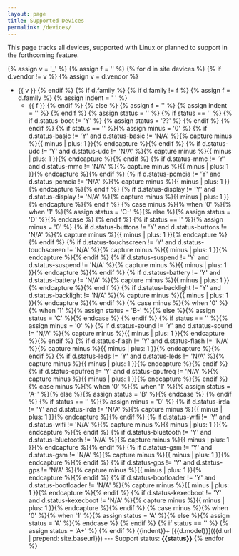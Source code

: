 ```yaml
---
layout: page
title: Supported Devices
permalink: /devices/
---
```


This page tracks all devices, supported with Linux or planned to support in the forthcoming feature.

{% assign v = '_' %}
{% assign f = '' %}
{% for d in site.devices %}
{%   if d.vendor != v %}
{%   assign v = d.vendor %}
+ {{ v }}
{%   endif %}
{%   if d.family %}
{%     if d.family != f %}
{%       assign f = d.family %}
{%       assign indent = '  ' %}
  + {{ f }}
{%     endif %}
{%   else %}
{%     assign f = '' %}
{%     assign indent = '' %}
{%   endif %}
{%   assign status = '' %}
{%   if status == '' %}
{%     if d.status-boot != 'Y' %}
{%       assign status = '??' %}
{%     endif %}
{%   endif %}
{%   if status == '' %}{%     assign minus = '0' %}
{%     if d.status-basic != 'Y' and d.status-basic != 'N/A' %}{% capture minus %}{{ minus | plus: 1 }}{% endcapture %}{% endif %}
{%     if d.status-udc != 'Y' and d.status-udc != 'N/A' %}{% capture minus %}{{ minus | plus: 1 }}{% endcapture %}{% endif %}
{%     if d.status-mmc != 'Y' and d.status-mmc != 'N/A' %}{% capture minus %}{{ minus | plus: 1 }}{% endcapture %}{% endif %}
{%     if d.status-pcmcia != 'Y' and d.status-pcmcia != 'N/A' %}{% capture minus %}{{ minus | plus: 1 }}{% endcapture %}{% endif %}
{%     if d.status-display != 'Y' and d.status-display != 'N/A' %}{% capture minus %}{{ minus | plus: 1 }}{% endcapture %}{% endif %}
{%     case minus %}{% when '0' %}{% when '1' %}{% assign status = 'C-' %}{% else %}{% assign status = 'D' %}{% endcase %}
{%   endif %}
{%   if status == '' %}{%     assign minus = '0' %}
{%     if d.status-buttons != 'Y' and d.status-buttons != 'N/A' %}{% capture minus %}{{ minus | plus: 1 }}{% endcapture %}{% endif %}
{%     if d.status-touchscreen != 'Y' and d.status-touchscreen != 'N/A' %}{% capture minus %}{{ minus | plus: 1 }}{% endcapture %}{% endif %}
{%     if d.status-suspend != 'Y' and d.status-suspend != 'N/A' %}{% capture minus %}{{ minus | plus: 1 }}{% endcapture %}{% endif %}
{%     if d.status-battery != 'Y' and d.status-battery != 'N/A' %}{% capture minus %}{{ minus | plus: 1 }}{% endcapture %}{% endif %}
{%     if d.status-backlight != 'Y' and d.status-backlight != 'N/A' %}{% capture minus %}{{ minus | plus: 1 }}{% endcapture %}{% endif %}
{%     case minus %}{% when '0' %}{% when '1' %}{% assign status = 'B-' %}{% else %}{% assign status = 'C' %}{% endcase %}
{%   endif %}
{%   if status == '' %}{%     assign minus = '0' %}
{%     if d.status-sound != 'Y' and d.status-sound != 'N/A' %}{% capture minus %}{{ minus | plus: 1 }}{% endcapture %}{% endif %}
{%     if d.status-flash != 'Y' and d.status-flash != 'N/A' %}{% capture minus %}{{ minus | plus: 1 }}{% endcapture %}{% endif %}
{%     if d.status-leds != 'Y' and d.status-leds != 'N/A' %}{% capture minus %}{{ minus | plus: 1 }}{% endcapture %}{% endif %}
{%     if d.status-cpufreq != 'Y' and d.status-cpufreq != 'N/A' %}{% capture minus %}{{ minus | plus: 1 }}{% endcapture %}{% endif %}
{%     case minus %}{% when '0' %}{% when '1' %}{% assign status = 'A-' %}{% else %}{% assign status = 'B' %}{% endcase %}
{%   endif %}
{%   if status == '' %}{%     assign minus = '0' %}
{%     if d.status-irda != 'Y' and d.status-irda != 'N/A' %}{% capture minus %}{{ minus | plus: 1 }}{% endcapture %}{% endif %}
{%     if d.status-wifi != 'Y' and d.status-wifi != 'N/A' %}{% capture minus %}{{ minus | plus: 1 }}{% endcapture %}{% endif %}
{%     if d.status-bluetooth != 'Y' and d.status-bluetooth != 'N/A' %}{% capture minus %}{{ minus | plus: 1 }}{% endcapture %}{% endif %}
{%     if d.status-gsm != 'Y' and d.status-gsm != 'N/A' %}{% capture minus %}{{ minus | plus: 1 }}{% endcapture %}{% endif %}
{%     if d.status-gps != 'Y' and d.status-gps != 'N/A' %}{% capture minus %}{{ minus | plus: 1 }}{% endcapture %}{% endif %}
{%     if d.status-bootloader != 'Y' and d.status-bootloader != 'N/A' %}{% capture minus %}{{ minus | plus: 1 }}{% endcapture %}{% endif %}
{%     if d.status-kexecboot != 'Y' and d.status-kexecboot != 'N/A' %}{% capture minus %}{{ minus | plus: 1 }}{% endcapture %}{% endif %}
{%     case minus %}{% when '0' %}{% when '1' %}{% assign status = 'A' %}{% else %}{% assign status = 'A' %}{% endcase %}
{%   endif %}
{%   if status == '' %}
{%     assign status = 'A+' %}
{%   endif %}
  {{indent}}+ [{{d.model}}]({{d.url | prepend: site.baseurl}}) --- Support status: **{{status}}**
{% endfor %}

